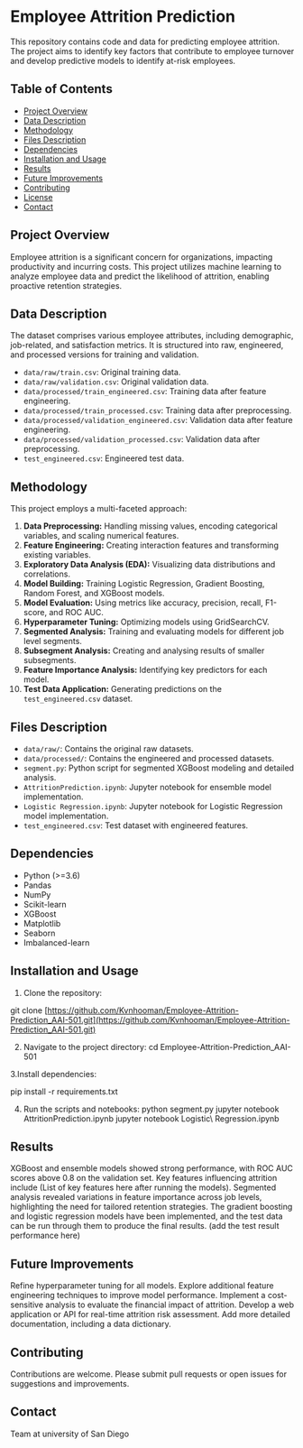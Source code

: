 # Employee Attrition Prediction

This repository contains code and data for predicting employee attrition. The project aims to identify key factors that contribute to employee turnover and develop predictive models to 
identify at-risk employees.

## Table of Contents

- [Project Overview](#project-overview)
- [Data Description](#data-description)
- [Methodology](#methodology)
- [Files Description](#files-description)
- [Dependencies](#dependencies)
- [Installation and Usage](#installation-and-usage)
- [Results](#results)
- [Future Improvements](#future-improvements)
- [Contributing](#contributing)
- [License](#license)
- [Contact](#contact)

## Project Overview

Employee attrition is a significant concern for organizations, impacting productivity and incurring costs. This project utilizes machine learning to analyze employee data and predict the likelihood of attrition, enabling proactive retention strategies.

## Data Description

The dataset comprises various employee attributes, including demographic, job-related, and satisfaction metrics. It is structured into raw, engineered, and processed versions for training and validation.

-   `data/raw/train.csv`: Original training data.
-   `data/raw/validation.csv`: Original validation data.
-   `data/processed/train_engineered.csv`: Training data after feature engineering.
-   `data/processed/train_processed.csv`: Training data after preprocessing.
-   `data/processed/validation_engineered.csv`: Validation data after feature engineering.
-   `data/processed/validation_processed.csv`: Validation data after preprocessing.
-   `test_engineered.csv`: Engineered test data.

## Methodology

This project employs a multi-faceted approach:

1.  **Data Preprocessing:** Handling missing values, encoding categorical variables, and scaling numerical features.
2.  **Feature Engineering:** Creating interaction features and transforming existing variables.
3.  **Exploratory Data Analysis (EDA):** Visualizing data distributions and correlations.
4.  **Model Building:** Training Logistic Regression, Gradient Boosting, Random Forest, and XGBoost models.
5.  **Model Evaluation:** Using metrics like accuracy, precision, recall, F1-score, and ROC AUC.
6.  **Hyperparameter Tuning:** Optimizing models using GridSearchCV.
7.  **Segmented Analysis:** Training and evaluating models for different job level segments.
8.  **Subsegment Analysis:** Creating and analysing results of smaller subsegments.
9.  **Feature Importance Analysis:** Identifying key predictors for each model.
10. **Test Data Application:** Generating predictions on the `test_engineered.csv` dataset.

## Files Description

-   `data/raw/`: Contains the original raw datasets.
-   `data/processed/`: Contains the engineered and processed datasets.
-   `segment.py`: Python script for segmented XGBoost modeling and detailed analysis.
-   `AttritionPrediction.ipynb`: Jupyter notebook for ensemble model implementation.
-   `Logistic Regression.ipynb`: Jupyter notebook for Logistic Regression model implementation.
-   `test_engineered.csv`: Test dataset with engineered features.

## Dependencies

-   Python (>=3.6)
-   Pandas
-   NumPy
-   Scikit-learn
-   XGBoost
-   Matplotlib
-   Seaborn
-   Imbalanced-learn

## Installation and Usage

1. Clone the repository:

  git clone [https://github.com/Kvnhooman/Employee-Attrition-Prediction_AAI-501.git](https://github.com/Kvnhooman/Employee-Attrition-Prediction_AAI-501.git)

2. Navigate to the project directory:
  cd Employee-Attrition-Prediction_AAI-501

3.Install dependencies:

  pip install -r requirements.txt

4. Run the scripts and notebooks:
  python segment.py
  jupyter notebook AttritionPrediction.ipynb
  jupyter notebook Logistic\ Regression.ipynb

## Results

XGBoost and ensemble models showed strong performance, with ROC AUC scores above 0.8 on the validation set.
Key features influencing attrition include (List of key features here after running the models).
Segmented analysis revealed variations in feature importance across job levels, highlighting the need for tailored retention strategies.
The gradient boosting and logistic regression models have been implemented, and the test data can be run through them to produce the final results. (add the test result performance here)

## Future Improvements

Refine hyperparameter tuning for all models.
Explore additional feature engineering techniques to improve model performance.
Implement a cost-sensitive analysis to evaluate the financial impact of attrition.
Develop a web application or API for real-time attrition risk assessment.
Add more detailed documentation, including a data dictionary.


## Contributing

Contributions are welcome. Please submit pull requests or open issues for suggestions and improvements.

## Contact

Team at university of San Diego

